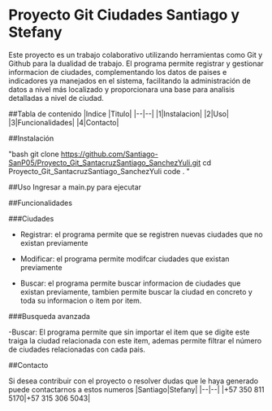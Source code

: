 # Proyecto Git Ciudades Santiago y Stefany

Este proyecto es un trabajo colaborativo utilizando herramientas como Git y Github para la dualidad de trabajo. El programa
permite registrar y gestionar informacion de ciudades, complementando los datos de paises e indicadores ya manejados en el sistema, 
facilitando la administración de datos a nivel más localizado y proporcionara una base para analisis detalladas a nivel de ciudad.

##Tabla de contenido
 |Indice |Titulo|
 |--|--|
 |1|Instalacion|
 |2|Uso|
 |3|Funcionalidades|
 |4|Contacto|


 ##Instalación

 "bash
 git clone https://github.com/Santiago-SanP05/Proyecto_Git_SantacruzSantiago_SanchezYuli.git
 cd Proyecto_Git_SantacruzSantiago_SanchezYuli
 code .
 "

 ##Uso
 Ingresar a main.py para ejecutar

##Funcionalidades

###Ciudades
- Registrar: el programa permite que se registren nuevas
ciudades que no existan previamente

- Modificar: el programa permite modifcar ciudades que
 existan previamente

- Buscar: el programa permite buscar informacion de ciudades que
 existan previamente, tambien permite buscar la ciudad en concreto 
 y toda su informacion o item por item.

 ###Busqueda avanzada

 -Buscar: El programa permite que sin importar el item que se digite 
 este traiga la ciudad relacionada con este item, ademas permite filtrar 
 el número de ciudades relacionadas con cada pais.

 ##Contacto

 Si desea contribuir con el proyecto o resolver dudas que le haya generado puede contactarnos a estos numeros 
 |Santiago|Stefany|
 |--|--|
 |+57 350 811 5170|+57 315 306 5043|
